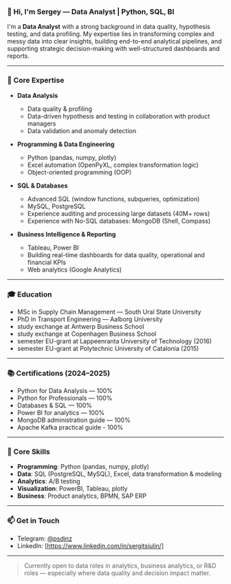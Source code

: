### 👋 Hi, I'm Sergey — Data Analyst | Python, SQL, BI

I'm a **Data Analyst** with a strong background in data quality, hypothesis testing, and data profiling. My expertise lies in transforming complex and messy data into clear insights, building end-to-end analytical pipelines, and supporting strategic decision-making with well-structured dashboards and reports.

---

### 🧠 Core Expertise

- **Data Analysis**
  - Data quality & profiling
  - Data-driven hypothesis and testing in collaboration with product managers
  - Data validation and anomaly detection

- **Programming & Data Engineering**
  - Python (pandas, numpy, plotly)
  - Excel automation (OpenPyXL, complex transformation logic)
  - Object-oriented programming (OOP)

- **SQL & Databases**
  - Advanced SQL (window functions, subqueries, optimization)
  - MySQL, PostgreSQL
  - Experience auditing and processing large datasets (40M+ rows)
  - Experience with No-SQL databases: MongoDB (Shell, Compass)

- **Business Intelligence & Reporting**
  - Tableau, Power BI
  - Building real-time dashboards for data quality, operational and financial KPIs
  - Web analytics (Google Analytics)

---

### 🎓 Education

- MSc in Supply Chain Management — South Ural State University
- PhD in Transport Engineering — Aalborg University
- study exchange at Antwerp Business School 
- study exchange at Copenhagen Business School
- semester EU-grant at Lappeenranta University of Technology (2016)
- semester EU-grant at Polytechnic University of Catalonia (2015)

---

### 📚 Certifications (2024–2025)
- Python for Data Analysis — 100%
- Python for Professionals — 100%
- Databases & SQL — 100%
- Power BI for analytics — 100%
- MongoDB administration guide — 100%
- Apache Kafka practical guide - 100%

---

### 🔧 Core Skills
- **Programming**: Python (pandas, numpy, plotly)
- **Data**: SQL (PostgreSQL, MySQL), Excel, data transformation & modeling
- **Analytics**: A/B testing
- **Visualization**: PowerBI, Tableau, plotly
- **Business**: Product analytics, BPMN, SAP ERP

---

### 📫 Get in Touch
- Telegram: [@psdjnz](https://t.me/psdjnz)
- LinkedIn: [https://www.linkedin.com/in/sergitsiulin/]

---

> Currently open to data roles in analytics, business analytics, or R&D roles — especially where data quality and decision impact matter.
